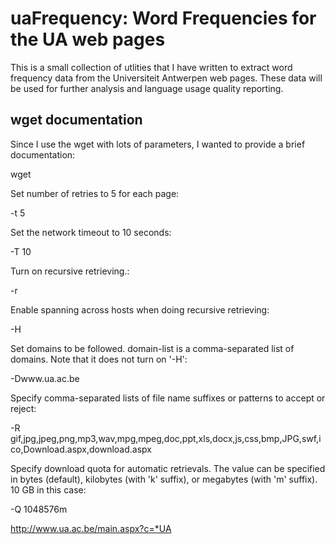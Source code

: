 # uaFrequency: Word Frequencies for the UA web pages

This is a small collection of utlities that I have written to extract word
frequency data from the Universiteit Antwerpen web pages. These data will
be used for further analysis and language usage quality reporting.

## wget documentation

Since I use the wget with lots of parameters, I wanted to provide a
brief documentation:

wget 

Set number of retries to 5 for each page:

-t 5  

Set the network timeout to 10 seconds:

-T 10 

Turn on recursive retrieving.:

-r   

Enable spanning across hosts when doing recursive retrieving:

-H 

Set domains to be followed. domain-list is a comma-separated list of domains. 
Note that it does not turn on '-H':

-Dwww.ua.ac.be  

Specify comma-separated lists of file name suffixes or patterns to
accept or reject:

-R gif,jpg,jpeg,png,mp3,wav,mpg,mpeg,doc,ppt,xls,docx,js,css,bmp,JPG,swf,ico,Download.aspx,download.aspx

Specify download quota for automatic retrievals. The value can be
specified in bytes (default), kilobytes (with 'k' suffix), or
megabytes (with 'm' suffix). 10 GB in this case:

-Q 1048576m

http://www.ua.ac.be/main.aspx?c=*UA  

